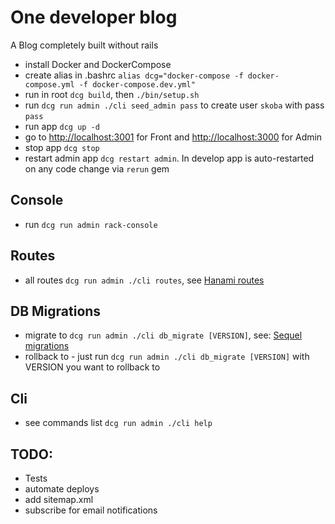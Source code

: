 # One developer blog

A Blog completely built without rails

- install Docker and DockerCompose
- create alias in .bashrc `alias dcg="docker-compose -f docker-compose.yml -f docker-compose.dev.yml"`
- run in root `dcg build`, then `./bin/setup.sh`
- run `dcg run admin ./cli seed_admin pass` to create user `skoba` with pass `pass`
- run app `dcg up -d`
- go to [http://localhost:3001](http://localhost:3001) for Front and [http://localhost:3000](http://localhost:3000) for Admin 
- stop app `dcg stop`
- restart admin app `dcg restart admin`. In develop app is auto-restarted on any code change via `rerun` gem

## Console
- run `dcg run admin rack-console`

## Routes
- all routes `dcg run admin ./cli routes`, see [Hanami routes](https://github.com/hanami/router)

## DB Migrations
- migrate to `dcg run admin ./cli db_migrate [VERSION]`, see: [Sequel migrations](http://sequel.jeremyevans.net/rdoc/files/doc/migration_rdoc.html)
- rollback to - just run `dcg run admin ./cli db_migrate [VERSION]` with VERSION you want to rollback to 

## Cli
- see commands list `dcg run admin ./cli help`

## TODO:
- Tests
- automate deploys
- add sitemap.xml
- subscribe for email notifications